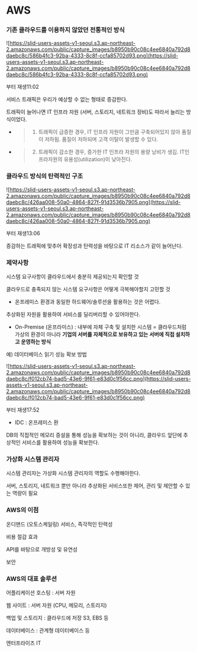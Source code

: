# AWS

### 기존 클라우드를 이용하지 않았던 전통적인 방식

![https://slid-users-assets-v1-seoul.s3.ap-northeast-2.amazonaws.com/public/capture_images/b8950b90c08c4ee6840a792d8daebc8c/586b4fc3-92ba-4333-8c8f-ccfa85702d93.png](https://slid-users-assets-v1-seoul.s3.ap-northeast-2.amazonaws.com/public/capture_images/b8950b90c08c4ee6840a792d8daebc8c/586b4fc3-92ba-4333-8c8f-ccfa85702d93.png)

부터 재생11:02

서비스 트래픽은 우리가 예상할 수 없는 형태로 증감한다.

트래픽이 늘어나면 IT 인프라 자원 (서버, 스토리지, 네트워크 장비)도 따라서 늘리는 방식이었다.

- > 1) 트래픽이 급증한 경우, IT 인프라 자원이 그만큼 구축되어있지 않아 품질이 저하됨. 품질이 저하되며 고객 이탈이 발생할 수 있다.
- > 2) 트래픽이 감소한 경우, 증가한 IT 인프라 자원의 용량 낭비가 생김. IT인프라자원의 유용성(utilization)이 낮아진다.

### 클라우드 방식의 탄력적인 구조

![https://slid-users-assets-v1-seoul.s3.ap-northeast-2.amazonaws.com/public/capture_images/b8950b90c08c4ee6840a792d8daebc8c/426aa008-50a0-4864-827f-91d3536b7905.png](https://slid-users-assets-v1-seoul.s3.ap-northeast-2.amazonaws.com/public/capture_images/b8950b90c08c4ee6840a792d8daebc8c/426aa008-50a0-4864-827f-91d3536b7905.png)

부터 재생13:06

증감하는 트래픽에 맞추어 확장성과 탄력성을 바탕으로  IT 리소스가 같이 늘어난다.

### 제약사항

시스템 요구사항이 클라우드에서 충분히 제공되는지 확인할 것

클라우드로 충족되지 않는 시스템 요구사항은 어떻게 극복해야할지 고민할 것

- 온프레미스 환경과 동일한 하드웨어/솔루션을 활용하는 것은 어렵다.

추상화된 자원을 활용하여 서비스를 딜리버리할 수 있어야한다.

- On-Premise (온프라미스) : 내부에 자체 구축 및 설치한 시스템 = 클라우드처럼 가상의 환경이 아니라 **기업의 서버를 자체적으로 보유하고 있는 서버에 직접 설치하고 운영하는 방식**

예) 데이터베이스 읽기 성능 확보 방법

![https://slid-users-assets-v1-seoul.s3.ap-northeast-2.amazonaws.com/public/capture_images/b8950b90c08c4ee6840a792d8daebc8c/f012cb74-bad5-43e6-9f61-e83d0c1f56cc.png](https://slid-users-assets-v1-seoul.s3.ap-northeast-2.amazonaws.com/public/capture_images/b8950b90c08c4ee6840a792d8daebc8c/f012cb74-bad5-43e6-9f61-e83d0c1f56cc.png)

부터 재생17:52

- IDC : 온프레미스 환

DB의 직접적인 메모리 증설을 통해 성능을 확보하는 것이 아니라, 클라우드 앞단에 추상적인 서비스를 활용하여 성능을 확보한다.

### 가상화 시스템 관리자

시스템 관리자는 가상화 시스템 관리자의 역할도 수행해야한다.

서버, 스토리지, 네트워크 뿐만 아니라 추상화된 서비스또한 제어, 관리 및 제안할 수 있는 역량이 필요

### AWS의 이점

온디맨드 (오토스케일링) 서비스, 즉각적인 탄력성

비용 절감 효과

API를 바탕으로 개방성 및 유연성

보안

### AWS의 대표 솔루션

어플리케이션 호스팅 : 서버 자원

웹 사이트 : 서버 자원 (CPU, 메모리, 스토리지)

백업 및 스토리지 : 클라우드에 저장 S3, EBS 등

데이터베이스 : 관계형 데이터베이스 등

엔터프라이즈 IT